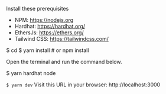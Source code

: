 

Install these prerequisites
- NPM: https://nodejs.org
- Hardhat: https://hardhat.org/
- EthersJs: https://ethers.org/
- Tailwind CSS: https://tailwindcss.com/


$ cd <PROJECT NAME>
$ yarn install # or npm install


Open the terminal and run the command below.

$ yarn hardhat node


`$ yarn dev`
Visit this URL in your browser: http://localhost:3000

